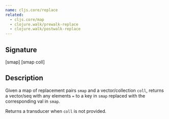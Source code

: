 ```yaml
---
name: cljs.core/replace
related:
  - cljs.core/map
  - clojure.walk/prewalk-replace
  - clojure.walk/postwalk-replace
---
```


## Signature
[smap]
[smap coll]


## Description

Given a map of replacement pairs `smap` and a vector/collection `coll`, returns
a vector/seq with any elements `=` to a key in `smap` replaced with the
corresponding val in `smap`.

Returns a transducer when `coll` is not provided.
